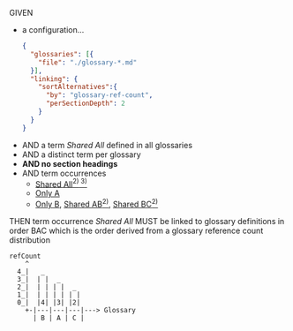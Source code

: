 GIVEN

*   a configuration...
    ```json
    {
      "glossaries": [{
        "file": "./glossary-*.md"
      }],
      "linking": {
        "sortAlternatives":{
          "by": "glossary-ref-count",
          "perSectionDepth": 2
        }
      }
    }
    ```
*   AND a term <em>Shared All</em> defined in all glossaries
*   AND a distinct term per glossary
*   **AND no section headings**
*   AND term occurrences
    *   [Shared All][1][<sup>2)</sup>][2][<sup> 3)</sup>][3]
    *   [Only A][4]
    *   [Only B][5], [Shared AB][6][<sup>2)</sup>][7], [Shared BC][8][<sup>2)</sup>][9]

THEN term occurrence <em>Shared All</em> MUST be linked to glossary definitions in order BAC which is the order derived from a glossary reference count distribution

    refCount
        ^
      4_|   _
      3_|  | |  _
      2_|  | | | |  _
      1_|  | | | | | |
      0_|  |4| |3| |2|
        +-|---|---|---|---> Glossary
          | B | A | C |

[1]: ./glossary-b.md#shared-all "Glossary B"

[2]: ./glossary-a.md#shared-all "Glossary A"

[3]: ./glossary-c.md#shared-all "Glossary C"

[4]: ./glossary-a.md#only-a "defined in glossary A, only."

[5]: ./glossary-b.md#only-b "defined in glossary B, only."

[6]: ./glossary-b.md#shared-ab "defined in glossary B and A."

[7]: ./glossary-a.md#shared-ab "defined in glossary A and B."

[8]: ./glossary-b.md#shared-bc "defined in glossary B and C."

[9]: ./glossary-c.md#shared-bc "defined in Glossary C and B."
